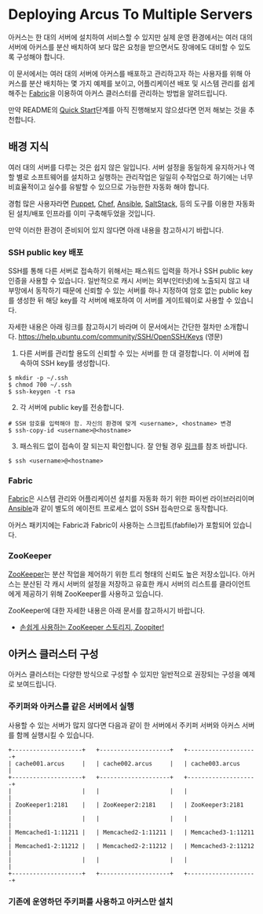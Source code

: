 Deploying Arcus To Multiple Servers
===================================

아커스는 한 대의 서버에 설치하여 서비스할 수 있지만
실제 운영 환경에서는 여러 대의 서버에 아커스를 분산 배치하여
보다 많은 요청을 받으면서도 장애에도 대비할 수 있도록 구성해야 합니다.

이 문서에서는 여러 대의 서버에 아커스를 배포하고 관리하고자 하는 사용자를 위해
아커스를 분산 배치하는 몇 가지 예제를 보이고,
어플리케이션 배포 및 시스템 관리를 쉽게 해주는 [Fabric](https://www.fabfile.org/index.html)을 이용하여
아커스 클러스터를 관리하는 방법을 알려드립니다.

만약 README의 [Quick Start](https://github.com/naver/arcus/blob/master/README.md)단계를 아직 진행해보지 않으셨다면
먼저 해보는 것을 추천합니다.


## 배경 지식

여러 대의 서버를 다루는 것은 쉽지 않은 일입니다.
서버 설정을 동일하게 유지하거나 역할 별로 소프트웨어를 설치하고 실행하는 관리작업은
일일히 수작업으로 하기에는 너무 비효율적이고 실수를 유발할 수 있으므로 가능한한 자동화 해야 합니다.

경험 많은 사용자라면 [Puppet](https://puppet.com/), [Chef](https://www.chef.io/), [Ansible](https://www.ansible.com/), [SaltStack](https://www.saltstack.com),  등의
도구를 이용한 자동화된 설치/배포 인프라를 이미 구축해두었을 것입니다.

만약 이러한 환경이 준비되어 있지 않다면 아래 내용을 참고하시기 바랍니다.

### SSH public key 배포

SSH를 통해 다른 서버로 접속하기 위해서는 패스워드 입력을 하거나 SSH public key 인증을 사용할 수 있습니다.
일반적으로 캐시 서버는 외부(인터넷)에 노출되지 않고 내부망에서 동작하기 때문에
신뢰할 수 있는 서버를 하나 지정하여 암호 없는 public key를 생성한 뒤 해당 key를 각 서버에 배포하여
이 서버를 게이트웨이로 사용할 수 있습니다.

자세한 내용은 아래 링크를 참고하시기 바라며 이 문서에서는 간단한 절차만 소개합니다.
https://help.ubuntu.com/community/SSH/OpenSSH/Keys (영문)

1. 다른 서버를 관리할 용도의 신뢰할 수 있는 서버를 한 대 결정합니다. 이 서버에 접속하여 SSH key를 생성합니다.
  ```
  $ mkdir -p ~/.ssh
  $ chmod 700 ~/.ssh
  $ ssh-keygen -t rsa
  ```

2. 각 서버에 public key를 전송합니다.
  ```
  # SSH 암호를 입력해야 함. 자신의 환경에 맞게 <username>, <hostname> 변경
  $ ssh-copy-id <username>@<hostname>
  ```

3. 패스워드 없이 접속이 잘 되는지 확인합니다. 잘 안될 경우 [링크][sshkey-manual]를 참조 바랍니다.
  ```
  $ ssh <username>@<hostname>
  ```

### Fabric

[Fabric](https://www.fabfile.org/index.html)은 시스템 관리와 어플리케이션 설치를 자동화 하기 위한 파이썬 라이브러리이며
[Ansible](https://www.ansible.com/)과 같이 별도의 에이전트 프로세스 없이 SSH 접속만으로 동작합니다.

아커스 패키지에는 Fabric과 Fabric이 사용하는 스크립트(fabfile)가 포함되어 있습니다.

### ZooKeeper

[ZooKeeper](https://zookeeper.apache.org)는 분산 작업을 제어하기 위한 트리 형태의 신뢰도 높은 저장소입니다.
아커스는 분산된 각 캐시 서버의 설정을 저장하고 유효한 캐시 서버의 리스트를 클라이언트에게 제공하기 위해
ZooKeeper를 사용하고 있습니다.

ZooKeeper에 대한 자세한 내용은 아래 문서를 참고하시기 바랍니다.

- [손쉽게 사용하는 ZooKeeper 스토리지, Zoopiter!][helloworld-zookeeper]

## 아커스 클러스터 구성

아커스 클러스터는 다양한 방식으로 구성할 수 있지만 일반적으로 권장되는 구성을 예제로 보여드립니다.

### 주키퍼와 아커스를 같은 서버에서 실행

사용할 수 있는 서버가 많지 않다면 다음과 같이
한 서버에서 주키퍼 서버와 아커스 서버를 함께 실행시킬 수 있습니다.

```
+--------------------+   +--------------------+   +--------------------+
| cache001.arcus     |   | cache002.arcus     |   | cache003.arcus     |
+--------------------+   +--------------------+   +--------------------+
|                    |   |                    |   |                    |
| ZooKeeper1:2181    |   | ZooKeeper2:2181    |   | ZooKeeper3:2181    |
|                    |   |                    |   |                    |
| Memcached1-1:11211 |   | Memcached2-1:11211 |   | Memcached3-1:11211 |
| Memcached1-2:11212 |   | Memcached2-2:11212 |   | Memcached3-2:11212 |
|                    |   |                    |   |                    |
+--------------------+   +--------------------+   +--------------------+
```

### 기존에 운영하던 주키퍼를 사용하고 아커스만 설치



<!-- Reference Links -->

[readme-quick-start]: ../README.md#quick-start
[zookeeper]: htttp://zookeeper.apache.org/ "ZooKeeper"
[fabric]: http://fabfile.org/ "Fabric"
[puppet]: http://puppetlabs.com/puppet/what-is-puppet/ "Puppet"
[chef]: http://docs.opscode.com/chef_quick_overview.html/ "Chef"
[ansible]: http://docs.ansible.com/ "Ansible"
[saltstack]: https://github.com/saltstack/salt "SaltStack"
[sshkey-manual]: https://help.ubuntu.com/community/SSH/OpenSSH/Keys/
[helloworld-zookeeper]: https://www.google.co.kr/url?sa=t&rct=j&q=&esrc=s&source=web&cd=2&ved=0CDQQFjAB&url=http%3A%2F%2Fhelloworld.naver.com%2Fhelloworld%2F583580&ei=2e1xU5izDse2lQXnxIDYDA&usg=AFQjCNEBkwOjoEc_eLpdE9q1rCp_U4IcxA&sig2=dTYLKAVJded2Ur_QwPDYHw&bvm=bv.66330100,d.dGI&cad=rjt

